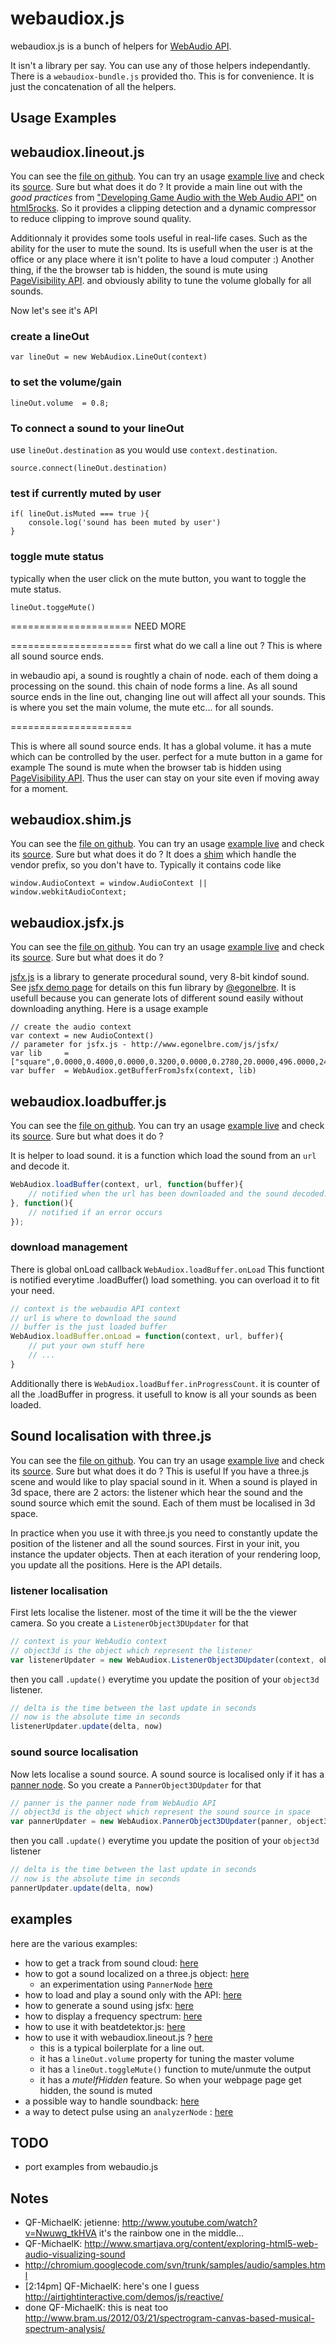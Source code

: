 webaudiox.js
============
webaudiox.js is a bunch of helpers for 
[WebAudio API](https://dvcs.w3.org/hg/audio/raw-file/tip/webaudio/specification.html).

It isn't a library per say.
You can use any of those helpers independantly.
There is a ```webaudiox-bundle.js``` provided tho.
This is for convenience.
It is just the concatenation of all the helpers.

## Usage Examples



## webaudiox.lineout.js

You can see the
[file on github](https://github.com/jeromeetienne/webaudiox/blob/master/lib/webaudiox.lineout.js).
You can try an usage 
[example live](https://jeromeetienne.github.io/webaudiox/examples/lineout.html)
and check its 
[source](https://github.com/jeromeetienne/webaudiox/blob/master/examples/lineout.html).
Sure but what does it do ?
It provide a main line out with the *good practices*
from 
["Developing Game Audio with the Web Audio API"](http://www.html5rocks.com/en/tutorials/webaudio/games/)
on 
[html5rocks](http://www.html5rocks.com/). 
So it provides 
a clipping detection and
a dynamic compressor to reduce clipping to improve sound quality.

Additionnaly it provides some tools useful in real-life cases.
Such as the ability for the user to mute the sound. 
Its is usefull when the user is at the office or any place where it isn't
polite to have a loud computer :)
Another thing, if the the browser tab is hidden, the sound is mute using 
[PageVisibility API](http://www.w3.org/TR/page-visibility/).
and obviously ability to tune the volume globally for all sounds.

Now let's see it's API

### create a lineOut

```
var lineOut	= new WebAudiox.LineOut(context)
```

### to set the volume/gain
 
```
lineOut.volume	= 0.8;
```

### To connect a sound to your lineOut

use ```lineOut.destination``` as you would use ```context.destination```.

```
source.connect(lineOut.destination)
```

### test if currently muted by user

```
if( lineOut.isMuted === true ){
	console.log('sound has been muted by user')
}
```

### toggle mute status

typically when the user click on the mute button, you want to toggle the mute status.

```
lineOut.toggeMute()
```




=====================
NEED MORE

=====================
first what do we call a line out ?
This is where all sound source ends.

in webaudio api, a sound is roughtly a chain of node. each of them doing a processing on the sound. this chain of node forms a line.
As all sound source ends in the line out, changing line out will affect all your sounds.
This is where you set the main volume, the mute etc... for all sounds.

=====================

This is where all sound source ends.
It has a global volume.
it has a mute which can be controlled by the user. perfect for a mute button in a game for example
The sound is mute when the browser tab is hidden using 
[PageVisibility API](http://www.w3.org/TR/page-visibility/).
Thus the user can stay on your site even if moving away for a moment.


## webaudiox.shim.js

You can see the
[file on github](https://github.com/jeromeetienne/webaudiox/blob/master/lib/webaudiox.shim.js).
You can try an usage 
[example live](https://jeromeetienne.github.io/webaudiox/examples/jsfx.html)
and check its 
[source](https://github.com/jeromeetienne/webaudiox/blob/master/examples/jsfx.html).
Sure but what does it do ?
It does a [shim](http://en.wikipedia.org/wiki/Shim_\(computing\)) which handle 
the vendor prefix, so you don't have to. Typically it contains code like 

```
window.AudioContext	= window.AudioContext || window.webkitAudioContext;
```

## webaudiox.jsfx.js

You can see the
[file on github](https://github.com/jeromeetienne/webaudiox/blob/master/lib/webaudiox.jsfx.js).
You can try an usage 
[example live](https://jeromeetienne.github.io/webaudiox/examples/jsfx.html)
and check its 
[source](https://github.com/jeromeetienne/webaudiox/blob/master/examples/jsfx.html).
Sure but what does it do ?

[jsfx.js](https://github.com/egonelbre/jsfx) 
is a library to generate procedural sound, very 8-bit kindof sound.
See [jsfx demo page](http://www.egonelbre.com/js/jsfx/) for details on this fun library
by [@egonelbre](https://twitter.com/egonelbre/).
It is usefull because you can generate lots of different sound easily without downloading
anything.
Here is a usage example

```
// create the audio context 
var context	= new AudioContext()
// parameter for jsfx.js - http://www.egonelbre.com/js/jsfx/
var lib		= ["square",0.0000,0.4000,0.0000,0.3200,0.0000,0.2780,20.0000,496.0000,2400.0000,0.4640,0.0000,0.0000,0.0100,0.0003,0.0000,0.0000,0.0000,0.0235,0.0000,0.0000,0.0000,0.0000,1.0000,0.0000,0.0000,0.0000,0.0000]
var buffer	= WebAudiox.getBufferFromJsfx(context, lib)
```


## webaudiox.loadbuffer.js

You can see the 
[file on github](https://github.com/jeromeetienne/webaudiox/blob/master/lib/webaudiox.loadbuffer.js).
You can try an usage 
[example live](https://jeromeetienne.github.io/webaudiox/examples/lineout.html)
and check its 
[source](https://github.com/jeromeetienne/webaudiox/blob/master/examples/lineout.html).
Sure but what does it do ?

It is helper to load sound. 
it is a function which load the sound from an ```url``` and decode it.

```javascript
WebAudiox.loadBuffer(context, url, function(buffer){
	// notified when the url has been downloaded and the sound decoded.
}, function(){
	// notified if an error occurs
});
```



### download management

There is global onLoad callback ```WebAudiox.loadBuffer.onLoad```
This functiont is notified everytime .loadBuffer() load something.
you can overload it to fit your need.

```javascript
// context is the webaudio API context
// url is where to download the sound
// buffer is the just loaded buffer
WebAudiox.loadBuffer.onLoad = function(context, url, buffer){
	// put your own stuff here	
	// ... 
}
```

Additionally there is ```WebAudiox.loadBuffer.inProgressCount```.
it is counter of all the .loadBuffer in progress. 
it usefull to know is all your sounds as been loaded.


## Sound localisation with three.js

You can see the 
[file on github](https://github.com/jeromeetienne/webaudiox/blob/master/lib/webaudiox.three.js).
You can try an usage 
[example live](https://jeromeetienne.github.io/webaudiox/examples/threejs.html)
and check its 
[source](https://github.com/jeromeetienne/webaudiox/blob/master/examples/threejs.html).
Sure but what does it do ?
This is useful lf you have a three.js scene and would like to play spacial sound in it.
When a sound is played in 3d space, there are 2 actors: 
the listener which hear the sound 
and
the sound source which emit the sound.
Each of them must be localised in 3d space. 

In practice when you use it with three.js
you need to constantly update the position of the 
listener and all the sound sources. First in your init, you instance the updater objects.
Then at each iteration of your rendering loop, you update all the positions.
Here is the API details.

### listener localisation

First lets localise the listener. most of the time it will be the the viewer camera.
So you create a ```ListenerObject3DUpdater``` for that 

```javascript
// context is your WebAudio context
// object3d is the object which represent the listener
var listenerUpdater = new WebAudiox.ListenerObject3DUpdater(context, object3d)
```

then you call ```.update()``` everytime you update the position of your ```object3d```
listener.

```javascript
// delta is the time between the last update in seconds
// now is the absolute time in seconds
listenerUpdater.update(delta, now)
```

### sound source localisation

Now lets localise a sound source.
A sound source is localised only if it has a 
[panner node](https://dvcs.w3.org/hg/audio/raw-file/tip/webaudio/specification.html#PannerNode).
So you create a ```PannerObject3DUpdater``` for that 

```javascript
// panner is the panner node from WebAudio API
// object3d is the object which represent the sound source in space
var pannerUpdater = new WebAudiox.PannerObject3DUpdater(panner, object3d)
```

then you call ```.update()``` everytime you update the position of your ```object3d```
listener

```javascript
// delta is the time between the last update in seconds
// now is the absolute time in seconds
pannerUpdater.update(delta, now)
```

## examples

here are the various examples: 

* how to get a track from sound cloud: [here](http://jeromeetienne.github.io/webaudiox/examples/soundcloud-test.html)
* how to got a sound localized on a three.js object: [here](http://jeromeetienne.github.io/webaudiox/examples/threejs.html)
  * an experimentation using ```PannerNode``` [here](http://jeromeetienne.github.io/webaudiox/examples/threejs-panner.html)
* how to load and play a sound only with the API: [here](http://jeromeetienne.github.io/webaudiox/examples/raw.html)
* how to generate a sound using jsfx: [here](http://jeromeetienne.github.io/webaudiox/examples/jsfx.html)
* how to display a frequency spectrum: [here](http://jeromeetienne.github.io/webaudiox/examples/frequencyspectrum.html)
* how to use it with beatdetektor.js: [here](http://jeromeetienne.github.io/webaudiox/examples/beatdetektorjs.html)
* how to use it with webaudiox.lineout.js ? [here](http://jeromeetienne.github.io/webaudiox/examples/lineout.html)
  * this is a typical boilerplate for a line out.
  * it has a ```lineOut.volume``` property for tuning the master volume
  * it has a ```lineOut.toggleMute()``` function to mute/unmute the output
  * it has a *muteIfHidden* feature. So when your webpage page get hidden, the sound is muted
* a possible way to handle soundback: [here](http://jeromeetienne.github.io/webaudiox/examples/soundsbank.html)
* a way to detect pulse using an ```analyzerNode``` : [here](http://jeromeetienne.github.io/webaudiox/examples/analyseraverage.html)

## TODO
* port examples from webaudio.js


## Notes
* QF-MichaelK: jetienne: http://www.youtube.com/watch?v=Nwuwg_tkHVA it's the rainbow one in the middle...
* QF-MichaelK: http://www.smartjava.org/content/exploring-html5-web-audio-visualizing-sound
* http://chromium.googlecode.com/svn/trunk/samples/audio/samples.html
* [2:14pm] QF-MichaelK: here's one I guess http://airtightinteractive.com/demos/js/reactive/
* done QF-MichaelK: this is neat too http://www.bram.us/2012/03/21/spectrogram-canvas-based-musical-spectrum-analysis/
